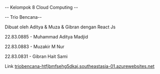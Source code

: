 -- Kelompok 8 Cloud Computing --

-- Trio Bencana-- 

Dibuat oleh Aditya & Muza & Gibran dengan React Js

22.83.0885 - Muhammad Aditya Madjid

22.83.0883 - Muzakir M Nur

22.83.0831 - Gibran Hait Sami

Link
[triobencana-htfjbmfsehg5dkaj.southeastasia-01.azurewebsites.net](https://triobencana-htfjbmfsehg5dkaj.southeastasia-01.azurewebsites.net/)




